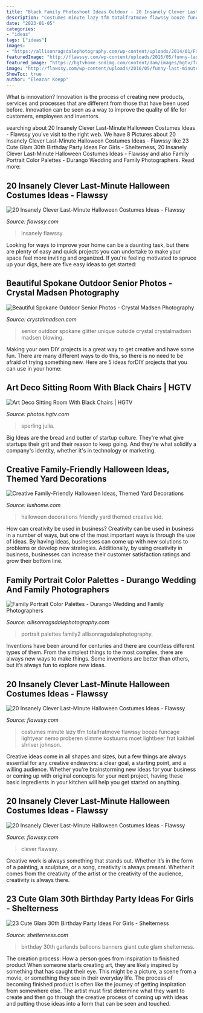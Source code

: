 ```yaml
---
title: "Black Family Photoshoot Ideas Outdoor - 20 Insanely Clever Last-minute Halloween Costumes Ideas"
description: "Costumes minute lazy tfm totalfratmove flawssy booze funcage lightyear nemo proberen slimme kostuums moet lightbeer frat kakhiel shriver johnson"
date: "2023-01-05"
categories:
- "ideas"
tags: ["ideas"]
images:
- "https://allisonragsdalephotography.com/wp-content/uploads/2014/01/Family2-1024x1024.jpg"
featuredImage: "http://flawssy.com/wp-content/uploads/2016/05/funny-last-minute-costume.jpg"
featured_image: "https://hgtvhome.sndimg.com/content/dam/images/hgtv/fullset/2018/6/6/0/FOD18_27-Diamonds_Pops-of-Color_9.jpg.rend.hgtvcom.966.1449.suffix/1528304095482.jpeg"
image: "http://flawssy.com/wp-content/uploads/2016/05/funny-last-minute-costume.jpg"
ShowToc: true
author: "Eleazar Koepp"
---
```



What is innovation?
Innovation is the process of creating new products, services and processes that are different from those that have been used before. Innovation can be seen as a way to improve the quality of life for customers, employees and inventors.

	

		
searching about 20 Insanely Clever Last-Minute Halloween Costumes Ideas - Flawssy you've visit to the right web. We have 8 Pictures about 20 Insanely Clever Last-Minute Halloween Costumes Ideas - Flawssy like 23 Cute Glam 30th Birthday Party Ideas For Girls - Shelterness, 20 Insanely Clever Last-Minute Halloween Costumes Ideas - Flawssy and also Family Portrait Color Palettes - Durango Wedding and Family Photographers. Read more:
		
    
## 20 Insanely Clever Last-Minute Halloween Costumes Ideas - Flawssy

<img loading=lazy src="http://flawssy.com/wp-content/uploads/2016/05/funny-last-minute-costume.jpg" onerror="this.onerror=null;this.src='https://tse2.mm.bing.net/th?id=OIP.ymRSA4KdnnzK_tW2CDR3dAHaLH&amp;pid=15.1';" alt="20 Insanely Clever Last-Minute Halloween Costumes Ideas - Flawssy">

_Source: flawssy.com_

>insanely flawssy. 

	

Looking for ways to improve your home can be a daunting task, but there are plenty of easy and quick projects you can undertake to make your space feel more inviting and organized. If you're feeling motivated to spruce up your digs, here are five easy ideas to get started: 

    
## Beautiful Spokane Outdoor Senior Photos - Crystal Madsen Photography

<img loading=lazy src="http://www.crystalmadsen.com/wp-content/uploads/2012/10/Outdoor-Spokane-Senior-Girl-Photos_014-682x1024.jpg" onerror="this.onerror=null;this.src='https://tse3.mm.bing.net/th?id=OIP.YcIQFpbAv2G7kmqdQEUb5gHaLH&amp;pid=15.1';" alt="Beautiful Spokane Outdoor Senior Photos - Crystal Madsen Photography">

_Source: crystalmadsen.com_

>senior outdoor spokane glitter unique outside crystal crystalmadsen madsen blowing. 

	

Making your own DIY projects is a great way to get creative and have some fun. There are many different ways to do this, so there is no need to be afraid of trying something new. Here are 5 ideas forDIY projects that you can use in your home: 

    
## Art Deco Sitting Room With Black Chairs | HGTV

<img loading=lazy src="https://hgtvhome.sndimg.com/content/dam/images/hgtv/fullset/2018/6/6/0/FOD18_27-Diamonds_Pops-of-Color_9.jpg.rend.hgtvcom.966.1449.suffix/1528304095482.jpeg" onerror="this.onerror=null;this.src='https://tse4.mm.bing.net/th?id=OIP.pwtdOcW6Llg2PjDAE2eb6wHaLG&amp;pid=15.1';" alt="Art Deco Sitting Room With Black Chairs | HGTV">

_Source: photos.hgtv.com_

>sperling julia. 

	

Big Ideas are the bread and butter of startup culture. They're what give startups their grit and their reason to keep going. And they're what solidify a company's identity, whether it's in technology or marketing.

    
## Creative Family-Friendly Halloween Ideas, Themed Yard Decorations

<img loading=lazy src="https://www.lushome.com/wp-content/uploads/2019/10/kid-friendly-halloween-decorations-13.jpg" onerror="this.onerror=null;this.src='https://tse3.mm.bing.net/th?id=OIP.A6quh2tRypanKzE0GgdMaAAAAA&amp;pid=15.1';" alt="Creative Family-Friendly Halloween Ideas, Themed Yard Decorations">

_Source: lushome.com_

>halloween decorations friendly yard themed creative kid. 

	

How can creativity be used in business?
Creativity can be used in business in a number of ways, but one of the most important ways is through the use of ideas. By having ideas, businesses can come up with new solutions to problems or develop new strategies. Additionally, by using creativity in business, businesses can increase their customer satisfaction ratings and grow their bottom line.

    
## Family Portrait Color Palettes - Durango Wedding And Family Photographers

<img loading=lazy src="https://allisonragsdalephotography.com/wp-content/uploads/2014/01/Family2-1024x1024.jpg" onerror="this.onerror=null;this.src='https://tse2.mm.bing.net/th?id=OIP.5knYDob4cgbg-H9sUH6_LgHaHa&amp;pid=15.1';" alt="Family Portrait Color Palettes - Durango Wedding and Family Photographers">

_Source: allisonragsdalephotography.com_

>portrait palettes family2 allisonragsdalephotography. 

	

Inventions have been around for centuries and there are countless different types of them. From the simplest things to the most complex, there are always new ways to make things. Some inventions are better than others, but it’s always fun to explore new ideas.

    
## 20 Insanely Clever Last-Minute Halloween Costumes Ideas - Flawssy

<img loading=lazy src="http://flawssy.com/wp-content/uploads/2016/05/Last-Minute-Halloween-Costumes.jpg" onerror="this.onerror=null;this.src='https://tse4.mm.bing.net/th?id=OIP.TSV_p8NTGGeF8QUeK8Gj6wHaJ3&amp;pid=15.1';" alt="20 Insanely Clever Last-Minute Halloween Costumes Ideas - Flawssy">

_Source: flawssy.com_

>costumes minute lazy tfm totalfratmove flawssy booze funcage lightyear nemo proberen slimme kostuums moet lightbeer frat kakhiel shriver johnson. 

	

Creative ideas come in all shapes and sizes, but a few things are always essential for any creative endeavors: a clear goal, a starting point, and a willing audience. Whether you're brainstorming new ideas for your business or coming up with original concepts for your next project, having these basic ingredients in your kitchen will help you get started on anything.

    
## 20 Insanely Clever Last-Minute Halloween Costumes Ideas - Flawssy

<img loading=lazy src="http://flawssy.com/wp-content/uploads/2016/05/Last-Minute-Halloween-Costumes-ideas.jpg" onerror="this.onerror=null;this.src='https://tse1.mm.bing.net/th?id=OIP.xvIkauNHiZU9pfmm3ItVDQHaLH&amp;pid=15.1';" alt="20 Insanely Clever Last-Minute Halloween Costumes Ideas - Flawssy">

_Source: flawssy.com_

>clever flawssy. 

	

Creative work is always something that stands out. Whether it’s in the form of a painting, a sculpture, or a song, creativity is always present. Whether it comes from the creativity of the artist or the creativity of the audience, creativity is always there.

    
## 23 Cute Glam 30th Birthday Party Ideas For Girls - Shelterness

<img loading=lazy src="https://i.shelterness.com/2017/02/04-giant-balloons-banners-and-garlands.jpg" onerror="this.onerror=null;this.src='https://tse2.mm.bing.net/th?id=OIP.uexFYFHb_cbRifhb0lJRcQHaJ4&amp;pid=15.1';" alt="23 Cute Glam 30th Birthday Party Ideas For Girls - Shelterness">

_Source: shelterness.com_

>birthday 30th garlands balloons banners giant cute glam shelterness. 

	

The creation process: How a person goes from inspiration to finished product
When someone starts creating art, they are likely inspired by something that has caught their eye. This might be a picture, a scene from a movie, or something they see in their everyday life. The process of becoming finished product is often like the journey of getting inspiration from somewhere else. The artist must first determine what they want to create and then go through the creative process of coming up with ideas and putting those ideas into a form that can be seen and touched.

